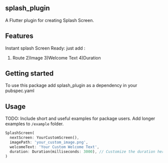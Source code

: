 <!--
This README describes the package. If you publish this package to pub.dev,
this README's contents appear on the landing page for your package.

For information about how to write a good package README, see the guide for
[writing package pages](https://dart.dev/guides/libraries/writing-package-pages).

For general information about developing packages, see the Dart guide for
[creating packages](https://dart.dev/guides/libraries/create-library-packages)
and the Flutter guide for
[developing packages and plugins](https://flutter.dev/developing-packages).
-->
## splash_plugin
 A Flutter plugin for creating Splash Screen.

## Features
Instant splash Screen Ready: 
just add :
1) Route 
2)Image 
3)Welcome Text
4)Duration

## Getting started
To use this package add splash_plugin as a dependency in your pubspec.yaml

## Usage

TODO: Include short and useful examples for package users. Add longer examples
to `/example` folder.

```dart
SplashScreen(
  nextScreen: YourCustomScreen(),
  imagePath: 'your_custom_image.png',
  welcomeText: 'Your Custom Welcome Text',
  duration: Duration(milliseconds: 3000), // Customize the duration here
)

```


